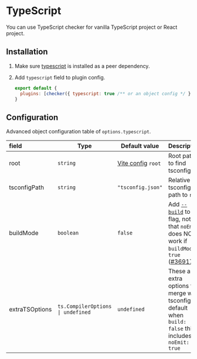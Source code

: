# TypeScript

You can use TypeScript checker for vanilla TypeScript project or React project.

## Installation

1. Make sure [typescript](https://www.npmjs.com/package/typescript) is installed as a peer dependency.

2. Add `typescript` field to plugin config.

   ```js
   export default {
     plugins: [checker({ typescript: true /** or an object config */ })],
   }
   ```

## Configuration

Advanced object configuration table of `options.typescript`.

| field        | Type      | Default value                                         | Description                                                                                                                                                                                                                     |
| :----------- | --------- | ----------------------------------------------------- | ------------------------------------------------------------------------------------------------------------------------------------------------------------------------------------------------------------------------------- |
| root         | `string`  | [Vite config](https://vitejs.dev/config/#root) `root` | Root path to find tsconfig file                                                                                                                                                                                                 |
| tsconfigPath | `string`  | `"tsconfig.json"`                                     | Relative tsconfig path to `root`                                                                                                                                                                                                |
| buildMode    | `boolean` | `false`                                               | Add [`--build`](https://www.typescriptlang.org/docs/handbook/project-references.html) to `tsc` flag, note that `noEmit` does NOT work if `buildMode` is `true` ([#36917](https://github.com/microsoft/TypeScript/issues/36917)) |
| extraTSOptions    | `ts.CompilerOptions \| undefined` | `undefined`                                               | These are extra options that merge with tsconfig, by default when `build: false` this includes `noEmit: true` |

